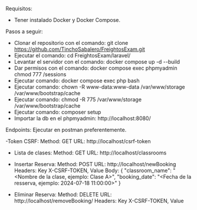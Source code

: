 Requisitos:
- Tener instalado Docker y Docker Compose.

Pasos a seguir:
- Clonar el repositorio con el comando: git clone https://github.com/TinchoSabalero/FreightosExam.git
- Ejecutar el comando: cd FreightosExam/laravel/
- Levantar el servidor con el comando: docker compose up -d --build
- Dar permisos con el comando: docker compose exec phpmyadmin chmod 777 /sessions
- Ejecutar comando: docker compose exec php bash
- Ejecutar comando: chown -R www-data:www-data /var/www/storage /var/www/bootstrap/cache
- Ejecutar comando: chmod -R 775 /var/www/storage /var/www/bootstrap/cache
- Ejecutar comando: composer setup
- Importar la db en el phpmyadmin: http://localhost:8080/

Endpoints:
    Ejecutar en postman preferentemente.

-Token CSRF:
Method: GET
URL: http://localhost/csrf-token

- Lista de clases: 
Method: GET
URL: http://localhost/classrooms

- Insertar Reserva: 
Method: POST
URL: http://localhost/newBooking
Headers: Key X-CSRF-TOKEN, Value <consultar previamente>
Body:
{
    "classroom_name": "<Nombre de la clase, ejemplo: Clase A>",
    "booking_date": "<Fecha de la resserva, ejemplo: 2024-07-18 11:00:00>"
}

- Eliminar Reserva: 
Method: DELETE
URL: http://localhost/removeBooking/<ID RESERVA>
Headers: Key X-CSRF-TOKEN, Value <consultar previamente>
